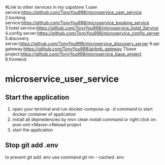 #Link to other services in my capstone
1.user service:https://github.com/TonyYou998/microservice_user_service
2.booking service:https://github.com/TonyYou998/microservice_booking_service
3.hotel service:https://github.com/TonyYou998/microservice_hotel_Service
4.config server:https://github.com/TonyYou998/microservice_config_server
5.discovery server:https://github.com/TonyYou998/microservice_discovery_server
6.api gateway:https://github.com/TonyYou998/airbnb_gateway
7.base project:https://github.com/TonyYou998/microservice_base_project
8.frontend
# microservice_user_service
## Start the application
1. open your terminal and run docker-compose up -d command to start docker container of application
2. install all depnedencies by mvn clean install command or right click on pom.xml->Maven->Reload project
3. start the application

## Stop git add .env
to prevent git add .env use command git rm --cached .env
